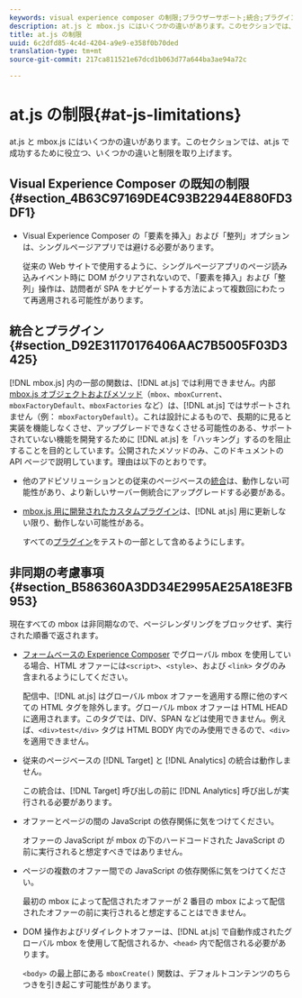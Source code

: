 ```yaml
---
keywords: visual experience composer の制限;ブラウザーサポート;統合;プラグイン;非同期の考慮事項
description: at.js と mbox.js にはいくつかの違いがあります。このセクションでは、at.js で成功するために役立つ、いくつかの違いと制限を取り上げます。
title: at.js の制限
uuid: 6c2dfd85-4c4d-4204-a9e9-e358f0b70ded
translation-type: tm+mt
source-git-commit: 217ca811521e67dcd1b063d77a644ba3ae94a72c

---
```



# at.js の制限{#at-js-limitations}

at.js と mbox.js にはいくつかの違いがあります。このセクションでは、at.js で成功するために役立つ、いくつかの違いと制限を取り上げます。

## Visual Experience Composer の既知の制限 {#section_4B63C97169DE4C93B22944E880FD3DF1}

* Visual Experience Composer の「要素を挿入」および「整列」オプションは、シングルページアプリでは避ける必要があります。

   従来の Web サイトで使用するように、シングルページアプリのページ読み込みイベント時に DOM がクリアされないので、「要素を挿入」および「整列」操作は、訪問者が SPA をナビゲートする方法によって複数回にわたって再適用される可能性があります。

## 統合とプラグイン {#section_D92E31170176406AAC7B5005F03D3425}

[!DNL mbox.js] 内の一部の関数は、[!DNL at.js] では利用できません。内部 [mbox.js オブジェクトおよびメソッド](../../../../c-target/c-visitor-profile/variables-profiles-parameters-methods.md#section_8C78059D15D9452F95636A5640188537)（`mbox`、`mboxCurrent`、`mboxFactoryDefault`、`mboxFactories` など）は、[!DNL at.js] ではサポートされません（例： `mboxFactoryDefault`）。これは設計によるもので、長期的に見ると実装を機能しなくさせ、アップグレードできなくさせる可能性のある、サポートされていない機能を開発するために [!DNL at.js] を「ハッキング」するのを阻止することを目的としています。公開されたメソッドのみ、このドキュメントの API ページで説明しています。理由は以下のとおりです。

* 他のアドビソリューションとの従来のページベースの[統合](../../../../c-implementing-target/c-implementing-target-for-client-side-web/c-how-atjs-works/target-atjs-integrations.md#concept_C100BC4F073C4B57A608B309D0157B39)は、動作しない可能性があり、より新しいサーバー側統合にアップグレードする必要がある。
* [mbox.js 用に開発されたカスタムプラグイン](../../../../c-implementing-target/c-implementing-target-for-client-side-web/t-mbox-download/c-target-atjs-implementation/target-atjs-plugins.md#concept_F5D4C0A4DACF41409CC42FDD93B13FAF)は、[!DNL at.js] 用に更新しない限り、動作しない可能性がある。

   すべての[プラグイン](../../../../c-implementing-target/c-implementing-target-for-client-side-web/t-mbox-download/c-target-atjs-implementation/target-atjs-plugins.md#concept_F5D4C0A4DACF41409CC42FDD93B13FAF)をテストの一部として含めるようにします。

## 非同期の考慮事項 {#section_B586360A3DD34E2995AE25A18E3FB953}

現在すべての mbox は非同期なので、ページレンダリングをブロックせず、実行された順番で返されます。

* [フォームベースの Experience Composer](../../../../c-experiences/experiences.md#section_3643394BD424463C8768F2907DEBCC22) でグローバル mbox を使用している場合、HTML オファーには`<script>`、`<style>`、および `<link>` タグのみ含まれるようにしてください。

   配信中、[!DNL at.js] はグローバル mbox オファーを適用する際に他のすべての HTML タグを除外します。グローバル mbox オファーは HTML HEAD に適用されます。このタグでは、DIV、SPAN などは使用できません。例えば、`<div>test</div>` タグは HTML BODY 内でのみ使用できるので、`<div>` を適用できません。

* 従来のページベースの [!DNL Target] と [!DNL Analytics] の統合は動作しません。

   この統合は、[!DNL Target] 呼び出しの前に [!DNL Analytics] 呼び出しが実行される必要があります。

* オファーとページの間の JavaScript の依存関係に気をつけてください。

   オファーの JavaScript が mbox の下のハードコードされた JavaScript の前に実行されると想定すべきではありません。

* ページの複数のオファー間での JavaScript の依存関係に気をつけてください。

   最初の mbox によって配信されたオファーが 2 番目の mbox によって配信されたオファーの前に実行されると想定することはできません。

* DOM 操作およびリダイレクトオファーは、[!DNL at.js] で自動作成されたグローバル mbox を使用して配信されるか、`<head>` 内で配信される必要があります。

   `<body>` の最上部にある `mboxCreate()` 関数は、デフォルトコンテンツのちらつきを引き起こす可能性があります。

